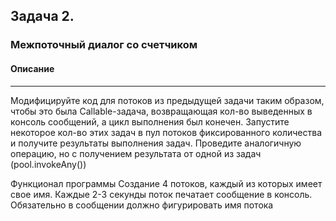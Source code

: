 Задача 2.
---
### Межпоточный диалог со счетчиком

#### Описание

---
Модифицируйте код для потоков из предыдущей задачи таким образом, чтобы это была Callable-задача, возвращающая кол-во выведенных в консоль сообщений, а цикл выполнения был конечен. Запустите некоторое кол-во этих задач в пул потоков фиксированного количества и получите результаты выполнения задач. Проведите аналогичную операцию, но с получением результата от одной из задач (pool.invokeAny())

Функционал программы
Создание 4 потоков, каждый из которых имеет свое имя.
Каждые 2-3 секунды поток печатает сообщение в консоль. Обязательно в сообщении должно фигурировать имя потока
